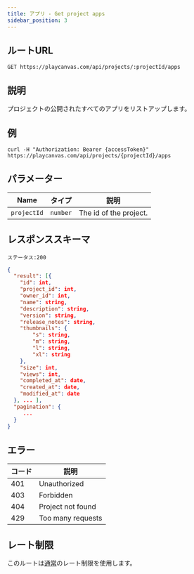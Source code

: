 ```yaml
---
title: アプリ - Get project apps
sidebar_position: 3
---
```


## ルートURL

```none
GET https://playcanvas.com/api/projects/:projectId/apps
```

## 説明

プロジェクトの公開されたすべてのアプリをリストアップします。

## 例

```none
curl -H "Authorization: Bearer {accessToken}" https://playcanvas.com/api/projects/{projectId}/apps
```

## パラメーター

| Name        | タイプ     | 説明            |
| ----------- | -------- | ---------------------- |
| `projectId` | `number` | The id of the project. |

## レスポンススキーマ

```none
ステータス:200
```

```json
{
  "result": [{
    "id": int,
    "project_id": int,
    "owner_id": int,
    "name": string,
    "description": string,
    "version": string,
    "release_notes": string,
    "thumbnails": {
        "s": string,
        "m": string,
        "l": string,
        "xl": string
    },
    "size": int,
    "views": int,
    "completed_at": date,
    "created_at": date,
    "modified_at": date
  }, ... ],
  "pagination": {
     ...
  }
}
```

## エラー

| コード | 説明       |
| ---- | ----------------- |
| 401  | Unauthorized      |
| 403  | Forbidden         |
| 404  | Project not found |
| 429  | Too many requests |

## レート制限

このルートは[通常][1]のレート制限を使用します。

[1]: /user-manual/api#rate-limiting
